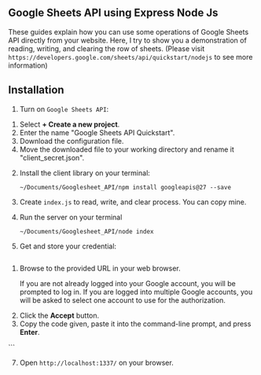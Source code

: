 <H2>Google Sheets API using Express Node Js</H2>

These guides explain how you can use some operations of Google Sheets API directly from your website. Here, I try to show you a demonstration of reading, writing, and clearing the row of sheets. (Please visit `https://developers.google.com/sheets/api/quickstart/nodejs` to see more information)


## Installation

1. Turn on `Google Sheets API`:

<ol>
<li>Select <strong>+ Create a new project</strong>.</li>
<li>Enter the name &quot;Google Sheets API Quickstart&quot;.</li>
<li>Download the configuration file.</li>
<li>Move the downloaded file to your working directory and rename it &quot;client_secret.json&quot;.</li>
</ol>


2. Install the client library on your terminal:

   ```
   ~/Documents/Googlesheet_API/npm install googleapis@27 --save
   ```

3. Create `index.js` to read, write, and clear process. You can copy mine.
   
5. Run the server on your terminal

   ```
   ~/Documents/Googlesheet_API/node index
   ```

6. Get and store your credential:

   ```
<ol>
<li><p>Browse to the provided URL in your web browser.
<p>If you are not already logged into your Google account, you will be prompted to log in.  If you are logged into multiple Google accounts, you will be asked to select one account to use for the authorization.</li>
<li>Click the <strong>Accept</strong> button.</li>
<li>Copy the code given, paste it into the command-line prompt, and press <strong>Enter</strong>.</li>
</ol>
   ```

7. Open `http://localhost:1337/` on your browser.
